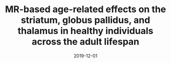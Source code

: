 ---
title: "MR-based age-related effects on the striatum, globus pallidus, and thalamus in healthy individuals across the adult lifespan"
collection: publications
permalink: /publication/2019-12-01-MR-based-age-related-effects-on-the-striatum-globus-pallidus-and-thalamus-in-healthy-individuals-across-the-adult-lifespan
date: 2019-12-01
venue: 'Human brain mapping'
paperurl: 'http://dx.doi.org/10.1002/hbm.24771'
citation: 'Tullo, Stephanie, Patel, Raihaan, <b>Devenyi, Gabriel A</b>, Salaciak, Alyssa, Bedford, Saashi A, Farzin, Sarah, Wlodarski, Nancy, Tardif, Christine L, {PREVENT-AD Research Group}, Breitner, John C S, Chakravarty, M Mallar, &quot;MR-based age-related effects on the striatum, globus pallidus, and thalamus in healthy individuals across the adult lifespan.&quot; Human brain mapping, 2019.'
---